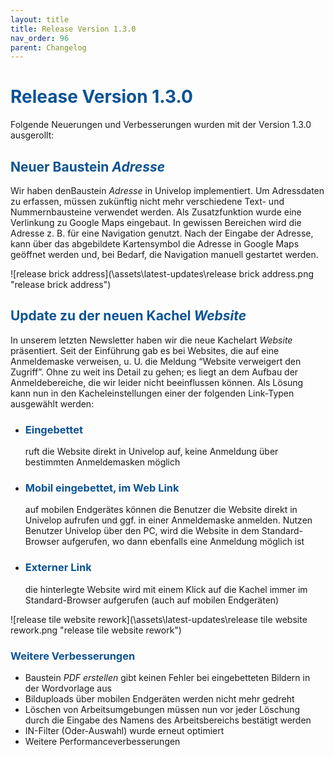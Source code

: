 ```yaml
---
layout: title
title: Release Version 1.3.0
nav_order: 96
parent: Changelog
---
```


# <span style="color:#0b5394">**Release Version 1.3.0**</span>

Folgende Neuerungen und Verbesserungen wurden mit der Version 1.3.0 ausgerollt:

## <span style="color:#0b5394">**Neuer Baustein _Adresse_**</span>

Wir haben denBaustein _Adresse_ in Univelop implementiert. Um Adressdaten zu erfassen, müssen zukünftig nicht mehr verschiedene Text- und Nummernbausteine verwendet werden.
Als Zusatzfunktion wurde eine Verlinkung zu Google Maps eingebaut. In gewissen Bereichen wird die Adresse z. B. für eine Navigation genutzt. Nach der Eingabe der Adresse, kann über das abgebildete Kartensymbol die Adresse in Google Maps geöffnet werden und, bei Bedarf, die Navigation manuell gestartet werden.

![release brick address](\assets\latest-updates\release brick address.png "release brick address")

## <span style="color:#0b5394">**Update zu der neuen Kachel _Website_**</span>

In unserem letzten Newsletter haben wir die neue Kachelart _Website_ präsentiert. Seit der Einführung gab es bei Websites, die auf eine Anmeldemaske verweisen, u. U. die Meldung “Website verweigert den Zugriff”. Ohne zu weit ins Detail zu gehen; es liegt an dem Aufbau der Anmeldebereiche, die wir leider nicht beeinflussen können. Als Lösung kann nun in den Kacheleinstellungen einer der folgenden Link-Typen ausgewählt werden:

-   ### <span style="color:#0b5394">Eingebettet</span>
    ruft die Website direkt in Univelop auf, keine Anmeldung über bestimmten Anmeldemasken möglich
-   ### <span style="color:#0b5394">Mobil eingebettet, im Web Link</span>
    auf mobilen Endgerätes können die Benutzer die Website direkt in Univelop aufrufen und ggf. in einer Anmeldemaske anmelden. Nutzen Benutzer Univelop über den PC, wird die Website in dem Standard-Browser aufgerufen, wo dann ebenfalls eine Anmeldung möglich ist
-   ### <span style="color:#0b5394">Externer Link</span>
    die hinterlegte Website wird mit einem Klick auf die Kachel immer im Standard-Browser aufgerufen (auch auf mobilen Endgeräten)

![release tile website rework](\assets\latest-updates\release tile website rework.png "release tile website rework")

### <span style="color:#0b5394">**Weitere Verbesserungen**</span>

-   Baustein _PDF erstellen_ gibt keinen Fehler bei eingebetteten Bildern in der Wordvorlage aus
-   Bilduploads über mobilen Endgeräten werden nicht mehr gedreht
-   Löschen von Arbeitsumgebungen müssen nun vor jeder Löschung durch die Eingabe des Namens des Arbeitsbereichs bestätigt werden
-   IN-Filter (Oder-Auswahl) wurde erneut optimiert
-   Weitere Performanceverbesserungen
